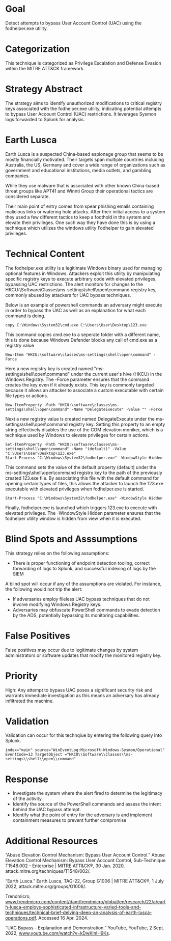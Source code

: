 # Goal
Detect attempts to bypass User Account Control (UAC) using the fodhelper.exe utility.

# Categorization
This technique is categorized as Privilege Escalation and Defense Evasion within the MITRE ATT&CK framework.

# Strategy Abstract
The strategy aims to identify unauthorized modifications to critical registry keys associated with the fodhelper.exe utility, indicating potential attempts to bypass User Account Control (UAC) restrictions. It leverages Sysmon logs forwarded to Splunk for analysis.

# Earth Lusca
Earth Lusca is a suspected China-based espionage group that seems to be mostly financially motivated. Their targets span multiple countries including Australia, the US, Germany and cover a wide range of organizations such as government and educational institutions, media outlets, and gambling companies.

While they use malware that is associated with other known China-based threat groups like APT41 and Winnti Group their operational tactics are considered separate.

Their main point of entry comes from spear phishing emails containing malicious links or watering hole attacks. After their initial access to a system they used a few different tactics to keep a foothold in the system and elevate their privileges. One such way they have done this is by using a technique which utilizes the windows utility Fodhelper to gain elevated privileges.


# Technical Content
The fodhelper.exe utility is a legitimate Windows binary used for managing optional features in Windows. Attackers exploit this utility by manipulating specific registry keys to execute arbitrary code with elevated privileges, bypassing UAC restrictions. The alert monitors for changes to the HKCU:\Software\Classes\ms-settings\shell\open\command registry key, commonly abused by attackers for UAC bypass techniques.

Below is an example of powershell commands an adversary might execute in order to bypass the UAC as well as an explanation for what each command is doing.

```
copy C:\Windows\System32\cmd.exe C:\Users\User\Desktop\123.exe
```
This command copies cmd.exe to a seperate folder with a different name, this is done because Windows Defender blocks any call of cmd.exe as a registry value

```
New-Item "HKCU:\software\classes\ms-settings\shell\open\command" -Force
```
Here a new registry key is created named "ms-settings\shell\open\command" under the current user's hive (HKCU) in the Windows Registry. The -Force parameter ensures that the command creates the key even if it already exists. This key is commonly targeted because it allows an attacker to associate a custom executable with certain file types or actions.

```
New-ItemProperty -Path "HKCU:\software\classes\ms-settings\shell\open\command" -Name "DelegateExecute" -Value "" -Force
```
Next a new registry value is created named DelegateExecute under the ms-settings\shell\open\command registry key. Setting this property to an empty string effectively disables the use of the COM elevation moniker, which is a technique used by Windows to elevate privileges for certain actions.

```
Set-ItemProperty -Path "HKCU:\software\classes\ms-settings\shell\open\command" -Name "(default)" -Value "C:\Users\User\Desktop\123.exe"
Start-Process "C:\Windows\System32\fodhelper.exe" -WindowStyle Hidden
```
This command sets the value of the default property (default) under the ms-settings\shell\open\command registry key to the path of the previously created 123.exe file. By associating this file with the default command for opening certain types of files, this allows the attacker to launch the 123.exe executable with elevated privileges when fodhelper.exe is started.

```
Start-Process "C:\Windows\System32\fodhelper.exe" -WindowStyle Hidden
```
Finally, fodhelper.exe is launched which triggers 123.exe to execute with elevated privileges. The -WindowStyle Hidden parameter ensures that the fodhelper utility window is hidden from view when it is executed.


# Blind Spots and Asssumptions
This strategy relies on the following assumptions:

* There is proper functioning of endpoint detection tooling, correct forwarding of logs to Splunk, and successful indexing of logs by the SIEM

A blind spot will occur if any of the assumptions are violated. For instance, the following would not trip the alert:

* If adversaries employ fileless UAC bypass techniques that do not involve modifying Windows Registry keys.
* Adversaries may obfuscate PowerShell commands to evade detection by the ADS, potentially bypassing its monitoring capabilities.

# False Positives
False positives may occur due to legitimate changes by system administrators or software updates that modify the monitored registry key.

# Priority
High: Any attempt to bypass UAC poses a significant security risk and warrants immediate investigation as this means an adversary has already infiltrated the machine.

# Validation
Validation can occur for this technqiue by entering the following query into Splunk.

```
index="main" source="WinEventLog:Microsoft-Windows-Sysmon/Operational" EventCode=13 TargetObject ="HKCU\\Software\\Classes\\ms-settings\\shell\\open\\command"
```

# Response
* Investigate the system where the alert fired to determine the legitimacy of the activity.
* Identify the source of the PowerShell commands and assess the intent behind the UAC bypass attempt.
* Identify what the point of entry for the adversary is and implement containment measures to prevent further compromise


# Additional Resources
“Abuse Elevation Control Mechanism: Bypass User Account Control.” Abuse Elevation Control Mechanism: Bypass User Account Control, Sub-Technique T1548.002 - Enterprise | MITRE ATT&CK®, 30 Jan. 2020, attack.mitre.org/techniques/T1548/002/. 

“Earth Lusca.” Earth Lusca, TAG-22, Group G1006 | MITRE ATT&CK®, 1 July 2022, attack.mitre.org/groups/G1006/. 

Trendmicro, www.trendmicro.com/content/dam/trendmicro/global/en/research/22/a/earth-lusca-employs-sophisticated-infrastructure-varied-tools-and-techniques/technical-brief-delving-deep-an-analysis-of-earth-lusca-operations.pdf. Accessed 16 Apr. 2024. 

“UAC Bypass - Explanation and Demonstration.” YouTube, YouTube, 2 Sept. 2022, www.youtube.com/watch?v=kDwKlnIH9Ks. 